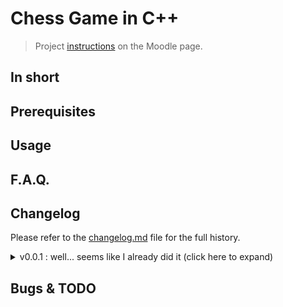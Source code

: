 # Chess Game in C++

> Project [instructions](https://moodle.unistra.fr/pluginfile.php/748157/mod_resource/content/11/td-echecs.html) on the Moodle page.

## In short

## Prerequisites

## Usage

## F.A.Q.

## Changelog

Please refer to the [changelog.md](changelog.md) file for the full history.

<details>
    <summary> v0.0.1 : well... seems like I already did it (click here to expand) </summary>

*   port from previous repo in python

</details>

## Bugs & TODO
